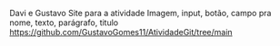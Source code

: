 Davi e Gustavo
Site para a atividade
Imagem, input, botão, campo pra nome, texto, parágrafo, titulo
https://github.com/GustavoGomes11/AtividadeGit/tree/main
